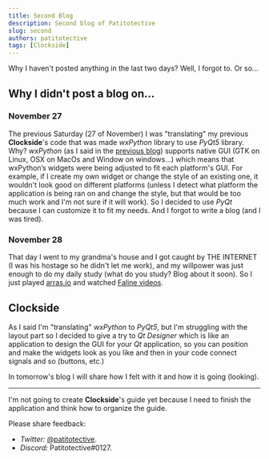 ```yaml
---
title: Second Blog
description: Second blog of Patitotective
slug: second
authors: patitotective
tags: [Clockside]
---
```


Why I haven't posted anything in the last two days? Well, I forgot to. Or so...

<!--truncate-->

## Why I didn't post a blog on...

### November 27
The previous Saturday (27 of November) I was "translating" my previous **Clockside**'s code that was made _wxPython_ library to use _PyQt5_ library.  
Why? _wxPython_ (as I said in the [previous blog](./first)) supports native GUI (GTK on Linux, OSX on MacOs and Window on windows...) which means that wxPython’s widgets were being adjusted to fit each platform's GUI. For example, if I create my own widget or change the style of an existing one, it wouldn't look good on different platforms (unless I detect what platform the application is being ran on and change the style, but that would be too much work and I'm not sure if it will work). So I decided to use _PyQt_ because I can customize it to fit my needs.
And I forgot to write a blog (and I was tired).

### November 28
That day I went to my grandma's house and I got caught by THE INTERNET (I was his hostage so he didn't let me work), and my willpower was just enough to do my daily study (what do you study? Blog about it soon).
So I just played [arras.io](https://arras.io/) and watched [Faline videos](https://www.youtube.com/channel/UCVLw9wKPHxdBbboXEduN5jA).

## Clockside
As I said I'm "translating" _wxPython_ to _PyQt5_, but I'm struggling with the layout part so I decided to give a try to _Qt Designer_ which is like an application to design the GUI for your _Qt_ application, so you can position and make the widgets look as you like and then in your code connect signals and so (buttons, etc.)  

In tomorrow's blog I will share how I felt with it and how it is going (looking).

***

I'm not going to create **Clockside**'s guide yet because I need to finish the application and think how to organize the guide.  

Please share feedback:
- _Twitter:_ [@patitotective](https://twitter.com/patitotective).
- _Discord:_ Patitotective#0127.
